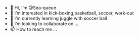- 👋 Hi, I’m @Sea-queue
- 👀 I’m interested in kick-boxing,basketball, soccer, work-out
- 🌱 I’m currently learning juggle with soccer ball
- 💞️ I’m looking to collaborate on ...
- 📫 How to reach me ...

<!---
Sea-queue/Sea-queue is a ✨ special ✨ repository because its `README.md` (this file) appears on your GitHub profile.
You can click the Preview link to take a look at your changes.
--->
